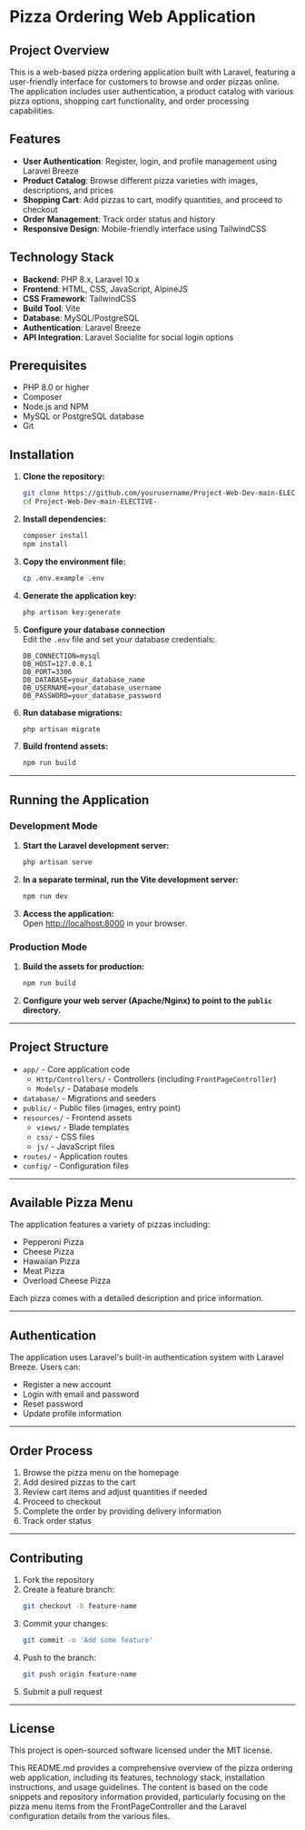 # Pizza Ordering Web Application

## Project Overview

This is a web-based pizza ordering application built with Laravel, featuring a user-friendly interface for customers to browse and order pizzas online. The application includes user authentication, a product catalog with various pizza options, shopping cart functionality, and order processing capabilities.

## Features

- **User Authentication**: Register, login, and profile management using Laravel Breeze
- **Product Catalog**: Browse different pizza varieties with images, descriptions, and prices
- **Shopping Cart**: Add pizzas to cart, modify quantities, and proceed to checkout
- **Order Management**: Track order status and history
- **Responsive Design**: Mobile-friendly interface using TailwindCSS

## Technology Stack

- **Backend**: PHP 8.x, Laravel 10.x
- **Frontend**: HTML, CSS, JavaScript, AlpineJS
- **CSS Framework**: TailwindCSS
- **Build Tool**: Vite
- **Database**: MySQL/PostgreSQL
- **Authentication**: Laravel Breeze
- **API Integration**: Laravel Socialite for social login options

## Prerequisites

- PHP 8.0 or higher
- Composer
- Node.js and NPM
- MySQL or PostgreSQL database
- Git

## Installation

1. **Clone the repository:**
   ```bash
   git clone https://github.com/yourusername/Project-Web-Dev-main-ELECTIVE-.git
   cd Project-Web-Dev-main-ELECTIVE-
   ```

2. **Install dependencies:**
   ```bash
   composer install
   npm install
   ```

3. **Copy the environment file:**
   ```bash
   cp .env.example .env
   ```

4. **Generate the application key:**
   ```bash
   php artisan key:generate
   ```

5. **Configure your database connection**  
   Edit the `.env` file and set your database credentials:
   ```
   DB_CONNECTION=mysql
   DB_HOST=127.0.0.1
   DB_PORT=3306
   DB_DATABASE=your_database_name
   DB_USERNAME=your_database_username
   DB_PASSWORD=your_database_password
   ```

6. **Run database migrations:**
   ```bash
   php artisan migrate
   ```

7. **Build frontend assets:**
   ```bash
   npm run build
   ```

---

## Running the Application

### Development Mode

1. **Start the Laravel development server:**
   ```bash
   php artisan serve
   ```

2. **In a separate terminal, run the Vite development server:**
   ```bash
   npm run dev
   ```

3. **Access the application:**  
   Open [http://localhost:8000](http://localhost:8000) in your browser.

### Production Mode

1. **Build the assets for production:**
   ```bash
   npm run build
   ```

2. **Configure your web server (Apache/Nginx) to point to the `public` directory.**

---

## Project Structure

- `app/` - Core application code
  - `Http/Controllers/` - Controllers (including `FrontPageController`)
  - `Models/` - Database models
- `database/` - Migrations and seeders
- `public/` - Public files (images, entry point)
- `resources/` - Frontend assets
  - `views/` - Blade templates
  - `css/` - CSS files
  - `js/` - JavaScript files
- `routes/` - Application routes
- `config/` - Configuration files

---

## Available Pizza Menu

The application features a variety of pizzas including:

- Pepperoni Pizza
- Cheese Pizza
- Hawaiian Pizza
- Meat Pizza
- Overload Cheese Pizza

Each pizza comes with a detailed description and price information.

---

## Authentication

The application uses Laravel's built-in authentication system with Laravel Breeze. Users can:

- Register a new account
- Login with email and password
- Reset password
- Update profile information

---

## Order Process

1. Browse the pizza menu on the homepage
2. Add desired pizzas to the cart
3. Review cart items and adjust quantities if needed
4. Proceed to checkout
5. Complete the order by providing delivery information
6. Track order status

---

## Contributing

1. Fork the repository
2. Create a feature branch:
   ```bash
   git checkout -b feature-name
   ```
3. Commit your changes:
   ```bash
   git commit -m 'Add some feature'
   ```
4. Push to the branch:
   ```bash
   git push origin feature-name
   ```
5. Submit a pull request

---

## License

This project is open-sourced software licensed under the MIT license.

This README.md provides a comprehensive overview of the pizza ordering web application, including its features, technology stack, installation instructions, and usage guidelines. The content is based on the code snippets and repository information provided, particularly focusing on the pizza menu items from the FrontPageController and the Laravel configuration details from the various files.
